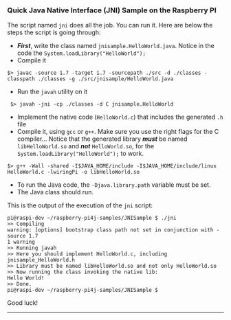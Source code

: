 ### Quick Java Native Interface (JNI) Sample on the Raspberry PI
The script named `jni` does all the job. You can run it. Here are below the steps the script is going through:

* **_First_**, write the class named `jnisample.HelloWorld.java`. Notice in the code the `System.loadLibrary("HelloWorld");`
* Compile it
```
$> javac -source 1.7 -target 1.7 -sourcepath ./src -d ./classes -classpath ./classes -g ./src/jnisample/HelloWorld.java
```
* Run the `javah` utility on it
```
 $> javah -jni -cp ./classes -d C jnisample.HelloWorld
```
* Implement the native code (`HelloWorld.c`) that includes the generated `.h` file
* Compile it, using `gcc` or `g++`. Make sure you use the right flags for the C compiler... Notice that the generated library _**must**_ be named `libHelloWorld.so` and _**not**_ `HelloWorld.so`, for the `System.loadLibrary("HelloWorld");` to work.
```
$> g++ -Wall -shared -I$JAVA_HOME/include -I$JAVA_HOME/include/linux HelloWorld.c -lwiringPi -o libHelloWorld.so
```
* To run the Java code, the `-Djava.library.path`  variable must be set.
* The Java class should run.

This is the output of the execution of the `jni` script:
```
pi@raspi-dev ~/raspberry-pi4j-samples/JNISample $ ./jni
>> Compiling
warning: [options] bootstrap class path not set in conjunction with -source 1.7
1 warning
>> Running javah
>> Here you should implement HelloWorld.c, including jnisample_HelloWorld.h
>> Library must be named libHelloWorld.so and not only HelloWorld.so
>> Now running the class invoking the native lib:
Hello World!
>> Done.
pi@raspi-dev ~/raspberry-pi4j-samples/JNISample $
```

Good luck!

---
